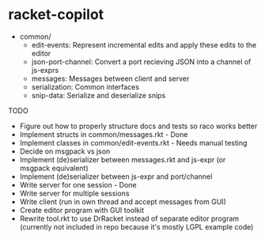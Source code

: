racket-copilot
==============

- common/
  - edit-events: Represent incremental edits and apply these edits to the editor
  - json-port-channel: Convert a port recieving JSON into a channel of js-exprs
  - messages: Messages between client and server
  - serialization: Common interfaces
  - snip-data: Serialize and deserialize snips

TODO

- Figure out how to properly structure docs and tests so raco works better
- Implement structs in common/messages.rkt - Done
- Implement classes in common/edit-events.rkt - Needs manual testing
- Decide on msgpack vs json
- Implement (de)serializer between messages.rkt and js-expr (or msgpack equivalent)
- Implement (de)serializer between js-expr and port/channel
- Write server for one session - Done
- Write server for multiple sessions
- Write client (run in own thread and accept messages from GUI)
- Create editor program with GUI toolkit
- Rewrite tool.rkt to use DrRacket instead of separate editor program (currently not included in repo because it's mostly LGPL example code)

